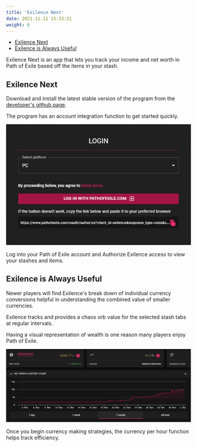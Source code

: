 ```yaml
---
title: 'Exilence Next'
date: 2021-11-11 15:33:21
weight: 6
---
```


- [Exilence Next](#exilence-next)
- [Exilence is Always Useful](#exilence-is-always-useful)

Exilence Next is an app that lets you track your income and net worth in Path of Exile based off the items in your stash.

<!--more-->

## Exilence Next

Download and install the latest stable version of the program from the [developer's github page](https://github.com/viktorgullmark/exilence-next/releases/latest).

The program has an account integration function to get started quickly.

![](2021-12-02-02-16-36.png)

Log into your Path of Exile account and Authorize Exilence access to view your stashes and items.

## Exilence is Always Useful

Newer players will find Exilence's break down of individual currency conversions helpful in understanding the combined value of smaller currencies.

Exilence tracks and provides a chaos orb value for the selected stash tabs at regular intervals.

Having a visual representation of wealth is one reason many players enjoy Path of Exile.

![](2021-12-02-02-14-30.png)

Once you begin currency making strategies, the currency per hour function helps track efficiency.
